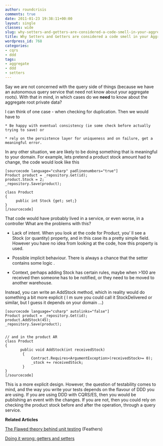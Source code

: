 ```yaml
---
author: roundcrisis
comments: true
date: 2011-01-23 19:38:11+00:00
layout: single
classes: wide
slug: why-setters-and-getters-are-considered-a-code-smell-in-your-aggregate-roots
title: Why Setters and Getters are considered a code smell in your Aggregate Roots
wordpress_id: 768
categories:
- cqrs
- ddd
tags:
- aggregate
- ddd
- setters
---
```


Say we are not concerned with the query side of things (because we have an autonomous query service that need not know about your aggregate roots). With that in mind, in which cases do we **need** to know about the aggregate root private data?

 

I can think of one case - when checking for duplication. Then we would have to 

 

       
    * Be happy with eventual consistency (ie some check before actually trying to save) or 
     
    * rely on the persistence layer for uniqueness and on failure, get a meaningful error. 
    

In any other situation, we are likely to be doing something that is meaningful to your domain. For example, lets pretend a product stock amount had to change, the code would look like this

 
    
    
    [sourcecode language="csharp" padlinenumbers="true"]
    Product product = _repository.Get(id);
    product.Stock = 2;
    _repository.Save(product);
    
    class Product
    {
         public int Stock {get; set;}
    }
    [/sourcecode]
    








That code would have probably lived in a service, or even worse, in a controller What are the problems with this?






  
  * Lack of intent. When you look at the code for Product, you’ ll see a Stock (or quantity) property, and in this case its a pretty simple field. However you have no idea from looking at the code, how this property is used. 


  
  * Possible implicit behaviour. There is always a chance that the setter contains some logic . 


  
  * Context, perhaps adding Stock has certain rules, maybe when >100 are received then someone has to be notified, or they need to be moved to another warehouse. 





Instead, you can write an AddStock method, which in reality would do something a bit more explicit ( I m sure you could call it StockDelivered or similar, but I guess it depends on your domain …)






    
    
    [sourcecode language="csharp" autolinks="false"]
    Product product = _repository.Get(id);
    product.AddStock(45);
    _repository.Save(product);
    
    
    // and in the product AR
    class Product
    {
           public void AddStock(int receivedStock)
    		{
    			Contract.Requires<ArgumentException>(receivedStock>= 0);
    		   	_stock += receivedStock;
    		}
    }
    [/sourcecode]
    










This is a more explicit design. However, the question of testability comes to mind, and the way you write your tests depends on the flavour of DDD you are using. If you are using DDD with CQRS/ES, then you would be publishing an event with the changes. If you are not, then you could rely on checking the product stock before and after the operation, through a query service. 









**Related Articles**





[The Flawed theory behind unit testing](http://michaelfeathers.typepad.com/michael_feathers_blog/2008/06/the-flawed-theo.html) (Feathers)





[Doing it wrong: getters and setters](http://typicalprogrammer.com/?p=23)
